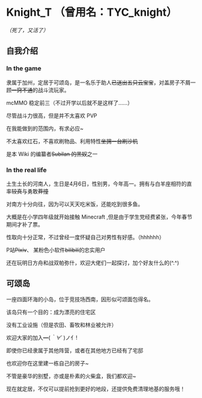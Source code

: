 # Knight_T （曾用名：TYC_knight）

*（死了，又活了）*

## 自我介绍

### In the game

隶属于加州，定居于可颂岛，是一名乐于助人~~已送出五只云宝宝~~，对盖房子不屑一顾~~一窍不通~~的战斗流玩家。

 mcMMO 稳定前三（不过开学以后就不是这样了……）
 
 尽管战斗力很高，但是并不太喜欢 PVP 
 
 在我能做到的范围内，有求必应~
 
 不太喜欢红石，不喜欢刷物品、利用特性~~坐拥一台刷沙机~~
 
 是本 Wiki 的编纂者~~Subilan 的黑奴~~之一
 
 ### In the real life
 
 土生土长的河南人，生日是4月6日，性别男，今年高一。拥有与白羊座相符的直率~~较真~~与勇敢~~莽撞~~
 
 对南方十分向往，因为可以天天吃米饭，还能吃到很多鱼。
 
 大概是在小学四年级就开始接触 Minecraft ,但是由于学生党经费紧张，今年春节期间才补了票。
 
 性取向十分正常，不过曾经一度怀疑自己对男性有好感。（hhhhhh）
 
 P站~~Pixiv~~、 某粉色小软件~~bilibili~~的忠实用户
 
 还在玩明日方舟和战双帕弥什，欢迎大佬们一起探讨，加个好友什么的(^.^)
 
 
 ## 可颂岛
 
 一座四面环海的小岛，位于竞技场西南，因形似可颂面包得名。
 
 该岛只有一个目的：成为漂亮的住宅区
 
 没有工业设施（但是农田、畜牧和林业被允许）
 
 欢迎大家的加入━(*｀∀´* )ノ亻!
 
 即使你已经隶属于其他阵营，或者在其他地方已经有了宅邸
 
 也欢迎你在这里建一栋自己的房子~
 
 不管是豪华的别墅，亦或是朴素的火柴盒，我们都欢迎~
 
 现在就定居，不仅可以提前抢到更好的地段，还提供免费清理地基的服务哦！
 
 
 
 
 
 
 
 
 
 
 
 

